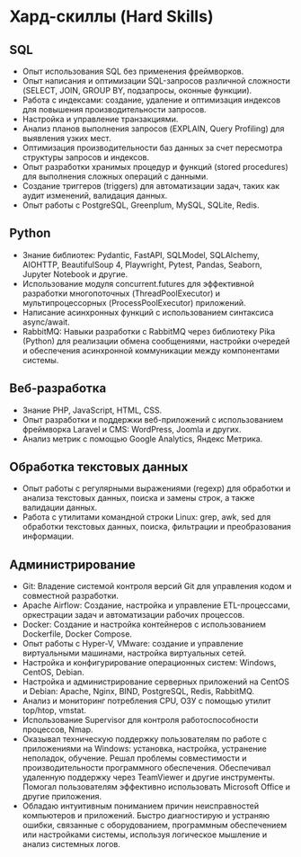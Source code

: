 # Хард-скиллы (Hard Skills)

## SQL
- Опыт использования SQL без применения фреймворков.
- Опыт написания и оптимизации SQL-запросов различной сложности (SELECT, JOIN, GROUP BY, подзапросы, оконные функции).
- Работа с индексами: создание, удаление и оптимизация индексов для повышения производительности запросов.
- Настройка и управление транзакциями.
- Анализ планов выполнения запросов (EXPLAIN, Query Profiling) для выявления узких мест.
- Оптимизация производительности баз данных за счет пересмотра структуры запросов и индексов.
- Опыт разработки хранимых процедур и функций (stored procedures) для выполнения сложных операций с данными.
- Создание триггеров (triggers) для автоматизации задач, таких как аудит изменений, валидация данных.
- Опыт работы с PostgreSQL, Greenplum, MySQL, SQLite, Redis.
  
## Python
- Знание библиотек: Pydantic, FastAPI, SQLModel, SQLAlchemy, AIOHTTP, BeautifulSoup 4, Playwright, Pytest, Pandas, Seaborn, Jupyter Notebook и другие.
- Использование модуля concurrent.futures для эффективной разработки многопоточных (ThreadPoolExecutor) и мультипроцессорных (ProcessPoolExecutor) приложений.
- Написание асинхронных функций с использованием синтаксиса async/await.
- RabbitMQ: Навыки разработки с RabbitMQ через библиотеку Pika (Python) для реализации обмена сообщениями, настройки очередей и обеспечения асинхронной коммуникации между компонентами системы.
  
## Веб-разработка
 - Знание PHP, JavaScript, HTML, CSS. 
 - Опыт разработки и поддержки веб-приложений с использованием фреймворка Laravel и CMS: WordPress, Joomla и других.
 - Анализ метрик с помощью Google Analytics, Яндекс Метрика.
   
## Обработка текстовых данных
  - Опыт работы с регулярными выражениями (regexp) для обработки и анализа текстовых данных, поиска и замены строк, а также валидации данных.  
  - Работа с утилитами командной строки Linux: grep, awk, sed для обработки текстовых данных, поиска, фильтрации и преобразования информации.

## Администрирование
- Git: Владение системой контроля версий Git для управления кодом и совместной разработки.
- Apache Airflow: Создание, настройка и управление ETL-процессами, оркестрации задач и автоматизации рабочих процессов.
- Docker: Создание и настройка контейнеров с использованием Dockerfile, Docker Compose.
- Опыт работы с Hyper-V, VMware: создание и управление виртуальными машинами, настройка виртуальных сетей.
- Настройка и конфигурирование операционных систем: Windows, CentOS, Debian.
- Настройка и администрирование серверных приложений на CentOS и Debian: Apache, Nginx, BIND, PostgreSQL, Redis, RabbitMQ.
- Анализ и мониторинг потребления CPU, ОЗУ с помощью утилит top/htop, vmstat.
- Использование Supervisor для контроля работоспособности процессов, Nmap.
- Оказывал техническую поддержку пользователям по работе с приложениями на Windows: установка, настройка, устранение неполадок, обучение. Решал проблемы совместимости и производительности программного обеспечения. Обеспечивал удаленную поддержку через TeamViewer и другие инструменты. Помогал пользователям эффективно использовать Microsoft Office и другие приложения.
- Обладаю интуитивным пониманием причин неисправностей компьютеров и приложений. Быстро диагностирую и устраняю ошибки, связанные с оборудованием, программным обеспечением или настройками системы, используя логическое мышление и анализ системных логов.
